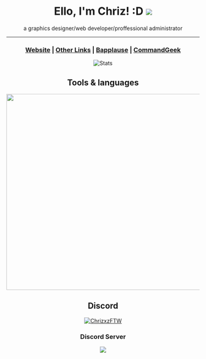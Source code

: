 <!-- <p align="center"><img src="https://chriz.shx.gg/58BhK9HHa.png" alt="logo"></p> -->

<h1 align="center"> Ello, I'm Chriz! :D <img src="https://chriz.likes.cash/r/CFTW_transparent_28x28.png"> </h1>
<p align="center">a graphics designer/web developer/proffessional administrator</p>

-----------

<h3 align="center"> <a href="https://chrizftw.cf">Website</a> | <a href="https://chrizftw.cf/links">Other Links</a> | <a href="https://bapplause.xyz">Bapplause</a> | <a href="https://github.com/commandgeek">CommandGeek</a>
</h3>

<!-- ![Chriz's GitHub stats](https://github-readme-stats.vercel.app/api?username=Chrizxz&show_icons=true&theme=synthwave&hide_border)-->

<p align="center"><img src="https://github-readme-stats.vercel.app/api?username=Chrizxz&show_icons=true&theme=algolia&hide_border" alt="Stats"></p>


<h2 align="center">Tools & languages</h2>
<p align="center"> <img style="width:512px;height:auto;" src="https://chriz.likes.cash/r/tools.png"/> </p>

<h2 align="center">Discord</h2>
<p align="center">
<!--[![Discord Presence](https://lanyard.cnrad.dev/api/273538684526264320?idleMessage=Doing%20some%20graphic%20designs..)](https://discord.gg/ZJ9PwQEC6E)-->

<a href="https://discord.gg/ZJ9PwQEC6E">
<img src="https://lanyard.cnrad.dev/api/273538684526264320?idleMessage=Doing%20some%20graphic%20designs.." title="Chriz's Discord" alt="ChrizxzFTW">
</a>
</p>

<h3 align="center">Discord Server</h3>
<p align="center">
<a href="dsc.gg/chriz" title="Discord server invite" alt="Discord server invite">
<img src="https://discord.com/api/guilds/792898425376079913/embed.png?style=banner2"/> </a> </p>

